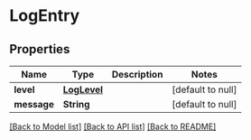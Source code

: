# LogEntry

## Properties

| Name        | Type                        | Description | Notes             |
| ----------- | --------------------------- | ----------- | ----------------- |
| **level**   | [**LogLevel**](LogLevel.md) |             | [default to null] |
| **message** | **String**                  |             | [default to null] |

[[Back to Model list]](../README.md#documentation-for-models) [[Back to API list]](../README.md#documentation-for-api-endpoints) [[Back to README]](../README.md)
